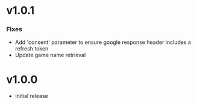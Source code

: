 # v1.0.1
### Fixes
- Add 'consent' parameter to ensure google response header includes a refresh token
- Update game name retrieval

# v1.0.0
- Initial release